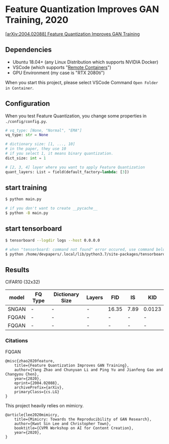 # Feature Quantization Improves GAN Training, 2020

[[arXiv:2004.02088] Feature Quantization Improves GAN Training](https://arxiv.org/abs/2004.02088)

## Dependencies

- Ubuntu 18.04+ (any Linux Distribution which supports NVIDIA Docker)
- VSCode (which supports "[Remote Containers](https://github.com/microsoft/vscode-dev-containers)")
- GPU Environment (my case is "RTX 2080ti")

When you start this project, please select VSCode Command `Open Folder in Container`.

## Configuration

When you test Feature Quantization, you change some properties in `./config/config.py`.

```python
# vq_type: [None, "Normal", "EMA"]
vq_type: str = None

# dictionary size: [1, ..., 10] 
# in the paper, they use 10
# if you select 1, it means binary quantization.
dict_size: int = 1

# [2, 3, 4] layer where you want to apply Feature Quantization
quant_layers: List = field(default_factory=lambda: [3])
```

## start training

```bash
$ python main.py

# if you don't want to create __pycache__
$ python -B main.py
```

## start tensorboard

```bash
$ tensorboard --logdir logs --host 0.0.0.0

# when "tensorboard: command not found" error occured, use command below.
$ python /home/devpapers/.local/lib/python3.7/site-packages/tensorboard/main.py --logdir logs --host=0.0.0.0
```

## Results

CIFAR10 (32x32)

|model|FQ Type|Dictionary Size|Layers|FID|IS|KID|
|---|---|---|---|---|---|---|
|SNGAN|-|-|-|16.35|7.89|0.0123|
|FQGAN|-|-|-|-|-|-|
|FQGAN|-|-|-|-|-|-|


### Citations

FQGAN

```
@misc{zhao2020feature,
    title={Feature Quantization Improves GAN Training},
    author={Yang Zhao and Chunyuan Li and Ping Yu and Jianfeng Gao and Changyou Chen},
    year={2020},
    eprint={2004.02088},
    archivePrefix={arXiv},
    primaryClass={cs.LG}
}
```

This project heavily relies on mimicry.

```
@article{lee2020mimicry,
    title={Mimicry: Towards the Reproducibility of GAN Research},
    author={Kwot Sin Lee and Christopher Town},
    booktitle={CVPR Workshop on AI for Content Creation},
    year={2020},
}
```